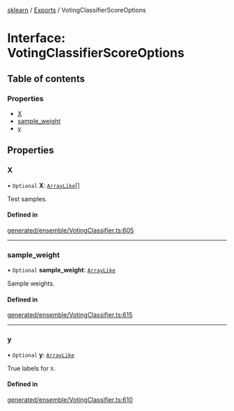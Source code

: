 [sklearn](../readme.md) / [Exports](../modules.md) / VotingClassifierScoreOptions

# Interface: VotingClassifierScoreOptions

## Table of contents

### Properties

- [X](VotingClassifierScoreOptions.md#x)
- [sample\_weight](VotingClassifierScoreOptions.md#sample_weight)
- [y](VotingClassifierScoreOptions.md#y)

## Properties

### X

• `Optional` **X**: [`ArrayLike`](../modules.md#arraylike)[]

Test samples.

#### Defined in

[generated/ensemble/VotingClassifier.ts:605](https://github.com/transitive-bullshit/scikit-learn-ts/blob/367336a/packages/sklearn/src/generated/ensemble/VotingClassifier.ts#L605)

___

### sample\_weight

• `Optional` **sample\_weight**: [`ArrayLike`](../modules.md#arraylike)

Sample weights.

#### Defined in

[generated/ensemble/VotingClassifier.ts:615](https://github.com/transitive-bullshit/scikit-learn-ts/blob/367336a/packages/sklearn/src/generated/ensemble/VotingClassifier.ts#L615)

___

### y

• `Optional` **y**: [`ArrayLike`](../modules.md#arraylike)

True labels for `X`.

#### Defined in

[generated/ensemble/VotingClassifier.ts:610](https://github.com/transitive-bullshit/scikit-learn-ts/blob/367336a/packages/sklearn/src/generated/ensemble/VotingClassifier.ts#L610)
